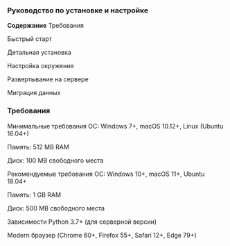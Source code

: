 ### Руководство по установке и настройке
**Содержание**
Требования

Быстрый старт

Детальная установка

Настройка окружения

Развертывание на сервере

Миграция данных

### Требования
Минимальные требования
ОС: Windows 7+, macOS 10.12+, Linux (Ubuntu 16.04+)

Память: 512 MB RAM

Диск: 100 MB свободного места

Рекомендуемые требования
ОС: Windows 10+, macOS 11+, Ubuntu 18.04+

Память: 1 GB RAM

Диск: 500 MB свободного места

Зависимости
Python 3.7+ (для серверной версии)

Modern браузер (Chrome 60+, Firefox 55+, Safari 12+, Edge 79+)